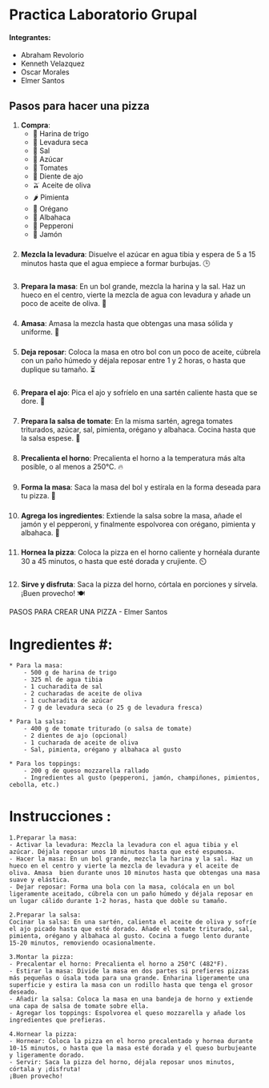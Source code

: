 # Practica Laboratorio Grupal

#### Integrantes:

- Abraham Revolorio
- Kenneth Velazquez
- Oscar Morales
- Elmer Santos

## Pasos para hacer una pizza

1. **Compra**:
   - 🌾 Harina de trigo
   - 🧂 Levadura seca
   - 🧂 Sal
   - 🍬 Azúcar
   - 🍅 Tomates
   - 🧄 Diente de ajo
   - 🫒 Aceite de oliva
   - 🌶️ Pimienta
   - 🌿 Orégano
   - 🌿 Albahaca
   - 🍕 Pepperoni
   - 🥩 Jamón
###
2. **Mezcla la levadura**: Disuelve el azúcar en agua tibia y espera de 5 a 15 minutos hasta que el agua empiece a formar burbujas. 🕒
###
3. **Prepara la masa**: En un bol grande, mezcla la harina y la sal. Haz un hueco en el centro, vierte la mezcla de agua con levadura y añade un poco de aceite de oliva. 🥣
###
4. **Amasa**: Amasa la mezcla hasta que obtengas una masa sólida y uniforme. 💪
###
5. **Deja reposar**: Coloca la masa en otro bol con un poco de aceite, cúbrela con un paño húmedo y déjala reposar entre 1 y 2 horas, o hasta que duplique su tamaño. ⏳
###
6. **Prepara el ajo**: Pica el ajo y sofríelo en una sartén caliente hasta que se dore. 🍳
###
7. **Prepara la salsa de tomate**: En la misma sartén, agrega tomates triturados, azúcar, sal, pimienta, orégano y albahaca. Cocina hasta que la salsa espese. 🍅
###
8. **Precalienta el horno**: Precalienta el horno a la temperatura más alta posible, o al menos a 250°C. 🔥
###
9. **Forma la masa**: Saca la masa del bol y estírala en la forma deseada para tu pizza. 🍕
###
10. **Agrega los ingredientes**: Extiende la salsa sobre la masa, añade el jamón y el pepperoni, y finalmente espolvorea con orégano, pimienta y albahaca. 🧀
###
11. **Hornea la pizza**: Coloca la pizza en el horno caliente y hornéala durante 30 a 45 minutos, o hasta que esté dorada y crujiente. ⏲️
###
12. **Sirve y disfruta**: Saca la pizza del horno, córtala en porciones y sírvela. ¡Buen provecho! 🍽️



PASOS PARA CREAR UNA PIZZA - Elmer Santos

# Ingredientes #:
    * Para la masa:
        - 500 g de harina de trigo
        - 325 ml de agua tibia
        - 1 cucharadita de sal
        - 2 cucharadas de aceite de oliva
        - 1 cucharadita de azúcar
        - 7 g de levadura seca (o 25 g de levadura fresca)

    * Para la salsa:
        - 400 g de tomate triturado (o salsa de tomate)
        - 2 dientes de ajo (opcional)
        - 1 cucharada de aceite de oliva
        - Sal, pimienta, orégano y albahaca al gusto

    * Para los toppings:
        - 200 g de queso mozzarella rallado
        - Ingredientes al gusto (pepperoni, jamón, champiñones, pimientos, cebolla, etc.)

# Instrucciones :

    1.Preparar la masa:
    - Activar la levadura: Mezcla la levadura con el agua tibia y el azúcar. Déjala reposar unos 10 minutos hasta que esté espumosa.
    - Hacer la masa: En un bol grande, mezcla la harina y la sal. Haz un hueco en el centro y vierte la mezcla de levadura y el aceite de oliva. Amasa  bien durante unos 10 minutos hasta que obtengas una masa suave y elástica.
    - Dejar reposar: Forma una bola con la masa, colócala en un bol ligeramente aceitado, cúbrela con un paño húmedo y déjala reposar en un lugar cálido durante 1-2 horas, hasta que doble su tamaño.

    2.Preparar la salsa:
    Cocinar la salsa: En una sartén, calienta el aceite de oliva y sofríe el ajo picado hasta que esté dorado. Añade el tomate triturado, sal, pimienta, orégano y albahaca al gusto. Cocina a fuego lento durante 15-20 minutos, removiendo ocasionalmente.

    3.Montar la pizza:
    - Precalentar el horno: Precalienta el horno a 250°C (482°F).
    - Estirar la masa: Divide la masa en dos partes si prefieres pizzas más pequeñas o úsala toda para una grande. Enharina ligeramente una superficie y estira la masa con un rodillo hasta que tenga el grosor deseado.
    - Añadir la salsa: Coloca la masa en una bandeja de horno y extiende una capa de salsa de tomate sobre ella.
    - Agregar los toppings: Espolvorea el queso mozzarella y añade los ingredientes que prefieras.

    4.Hornear la pizza:
    - Hornear: Coloca la pizza en el horno precalentado y hornea durante 10-15 minutos, o hasta que la masa esté dorada y el queso burbujeante y ligeramente dorado.
    - Servir: Saca la pizza del horno, déjala reposar unos minutos, córtala y ¡disfruta!
    ¡Buen provecho!